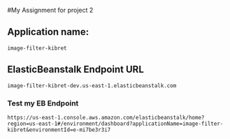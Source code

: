 #My Assignment for  project 2

## Application name: 
    image-filter-kibret

## ElasticBeanstalk Endpoint URL
    image-filter-kibret-dev.us-east-1.elasticbeanstalk.com

### Test my EB Endpoint
    https://us-east-1.console.aws.amazon.com/elasticbeanstalk/home?region=us-east-1#/environment/dashboard?applicationName=image-filter-kibret&environmentId=e-mi7be3r3i7
    